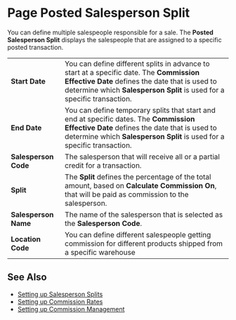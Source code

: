 # Page Posted Salesperson Split

You can define multiple salespeople responsible for a sale. The **Posted Salesperson Split** displays the salespeople that are assigned to a specific posted transaction.

|                      |                                                                                                                                   |
|----------------------|-----------------------------------------------------------------------------------------------------------------------------------|
| **Start Date**       | You can define different splits in advance to start at a specific date. The **Commission Effective Date** defines the date that is used to determine which **Salesperson Split** is used for a specific transaction. |
| **End Date**         | You can define temporary splits that start and end at specific dates. The **Commission Effective Date** defines the date that is used to determine which **Salesperson Split** is used for a specific transaction. |
| **Salesperson Code** | The salesperson that will receive all or a partial credit for a transaction.                                                      |
| **Split**            | The **Split** defines the percentage of the total amount, based on **Calculate Commission On**, that will be paid as commission to the salesperson. |
| **Salesperson Name** | The name of the salesperson that is selected as the **Salesperson Code**.                                                         |
| **Location Code**    | You can define different salespeople getting commission for different products shipped from a specific warehouse                  |

## See Also

- [Setting up Salesperson Splits](page-commission-salesperson-split.md)
- [Setting up Commission Rates](commission-rate-setup.md)
- [Setting up Commission Management](commission-setup.md)
